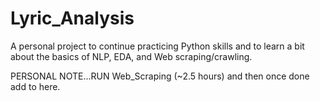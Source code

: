 # Lyric_Analysis
A personal project to continue practicing Python skills and to learn a bit about the basics of NLP, EDA, and Web scraping/crawling.



PERSONAL NOTE...RUN Web_Scraping (~2.5 hours) and then once done add to here. 
